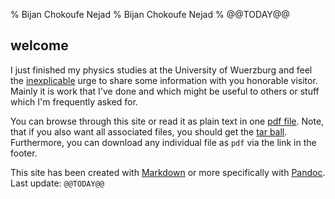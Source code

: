 % Bijan Chokoufe Nejad
% Bijan Chokoufe Nejad
% @@TODAY@@

welcome
-------------------

I just finished my physics studies at the University of Wuerzburg and feel the
[inexplicable] urge to share some information with you honorable visitor. Mainly
it is work that I've done and which might be useful to others or stuff which I'm
frequently asked for.

You can browse through this site or read it as plain text in one [pdf
file](bijancn.pdf). Note, that if you also want all associated files, you should
get the [tar ball](bijancn.tar.gz). Furthermore, you can download any individual
file as `pdf` via the link in the footer.

This site has been created with [Markdown] or more specifically with [Pandoc].
Last update: `@@TODAY@@`

[inexplicable]: http://xkcd.com/1316/
[Markdown]: http://daringfireball.net/projects/markdown/
[Pandoc]: http://johnmacfarlane.net/pandoc/
